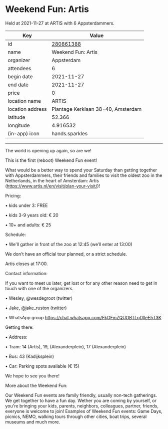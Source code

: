 # Weekend Fun: Artis
Held at 2021-11-27 at ARTIS with 6 Appsterdammers.
        
|Key|Value
|---|---|
|id|[280861388](https://www.meetup.com/appsterdam/events/280861388/)|
|name|Weekend Fun: Artis|
|organizer|Appsterdam|
|attendees|6|
|begin date|2021-11-27|
|end date|2021-11-27|
|price|0|
|location name|ARTIS|
|location address|Plantage Kerklaan 38-40, Amsterdam|
|latitude|52.366|
|longitude|4.916532|
|(in-app) icon|hands.sparkles|

---

The world is opening up again, so are we!

This is the first (reboot) Weekend Fun event!

What would be a better way to spend your Saturday than getting together with Appsterdammers, their friends and families to visit the oldest zoo in the Netherlands, in the heart of Amsterdam: Artis (https://www.artis.nl/en/visit/plan-your-visit/)!

Pricing:

• kids under 3: FREE

• kids 3-9 years old: € 20

• 10+ and adults: € 25

Schedule:

• We'll gather in front of the zoo at 12:45 (we’ll enter at 13:00)

We don't have an official tour planned, or a strict schedule.

Artis closes at 17:00.

Contact information:

If you want to meet us later, get lost or for any other reason need to get in touch with one of the organizers.

• Wesley, @wesdegroot (twitter)

• Jake, @jake_ruston (twitter)

• WhatsApp group https://chat.whatsapp.com/FkOFmZQUOBTLqDlIeE5T3K

Getting there:

• Address:

• Tram: 14 (Artis), 19, (Alexanderplein), 17 (Alexanderplein)

• Bus: 43 (Kadijksplein)

• Car: Parking spots available (€ 15)

We hope to see you there!

More about the Weekend Fun:

Our Weekend Fun events are family friendly, usually non-tech gatherings. We get together to have a fun day. Wether you are coming by yourself, or you're bringing your kids, parents, neighbors, colleagues, partner, friends, everyone is welcome to join! Examples of Weekend Fun events: Game Days, picnics, NEMO, walking tours through other cities, boat trips, several museums and much more.
